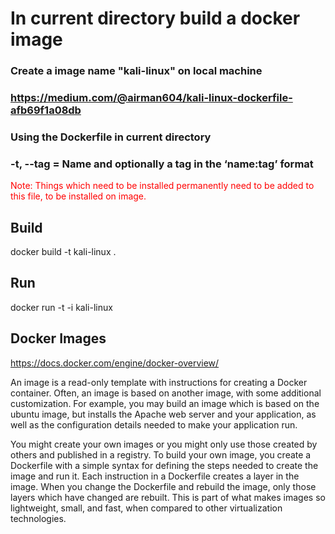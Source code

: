 # In current directory build a docker image

### Create a image name "kali-linux" on local machine 

### https://medium.com/@airman604/kali-linux-dockerfile-afb69f1a08db

### Using the Dockerfile in current directory

### -t, --tag =  Name and optionally a tag in the ‘name:tag’ format

<font color='red'>
    Note: Things which need to be installed permanently need to be added to this file, to be installed on image.
</font>

## Build
docker build -t kali-linux  .

## Run
docker run -t -i kali-linux

## Docker Images

https://docs.docker.com/engine/docker-overview/

An image is a read-only template with instructions for creating a Docker container. Often, an image is based on another image, with some additional customization. For example, you may build an image which is based on the ubuntu image, but installs the Apache web server and your application, as well as the configuration details needed to make your application run.

You might create your own images or you might only use those created by others and published in a registry. To build your own image, you create a Dockerfile with a simple syntax for defining the steps needed to create the image and run it. Each instruction in a Dockerfile creates a layer in the image. When you change the Dockerfile and rebuild the image, only those layers which have changed are rebuilt. This is part of what makes images so lightweight, small, and fast, when compared to other virtualization technologies.